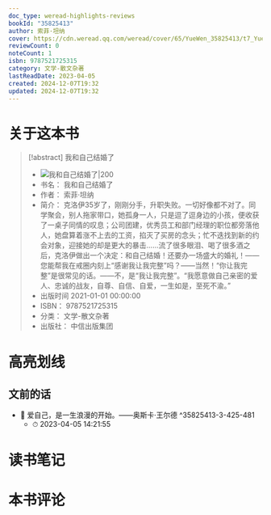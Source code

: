 ```yaml
---
doc_type: weread-highlights-reviews
bookId: "35825413"
author: 索菲·坦纳
cover: https://cdn.weread.qq.com/weread/cover/65/YueWen_35825413/t7_YueWen_35825413.jpg
reviewCount: 0
noteCount: 1
isbn: 9787521725315
category: 文学-散文杂著
lastReadDate: 2023-04-05
created: 2024-12-07T19:32
updated: 2024-12-07T19:32
---
```

# 关于这本书
> [!abstract] 我和自己结婚了
> - ![ 我和自己结婚了|200](https://cdn.weread.qq.com/weread/cover/65/YueWen_35825413/t7_YueWen_35825413.jpg)
> - 书名： 我和自己结婚了
> - 作者： 索菲·坦纳
> - 简介： 克洛伊35岁了，刚刚分手，升职失败。一切好像都不对了。同学聚会，别人拖家带口，她孤身一人，只是逗了逗身边的小孩，便收获了一桌子同情的叹息；公司团建，优秀员工和部门经理的职位都旁落他人，她盘算着涨不上去的工资，掐灭了买房的念头；忙不迭找到新的约会对象，迎接她的却是更大的暴击……流了很多眼泪、喝了很多酒之后，克洛伊做出一个决定：和自己结婚！还要办一场盛大的婚礼！——您能帮我在戒圈内刻上“感谢我让我完整”吗？——当然！“你让我完整”是很常见的话。——不，是“我让我完整”。“我愿意做自己亲密的爱人、忠诚的战友，自尊、自信、自爱，一生如是，至死不渝。”
> - 出版时间 2021-01-01 00:00:00
> - ISBN： 9787521725315
> - 分类： 文学-散文杂著
> - 出版社： 中信出版集团

# 高亮划线

## 文前的话


- 📌 爱自己，是一生浪漫的开始。——奥斯卡·王尔德 ^35825413-3-425-481
    - ⏱ 2023-04-05 14:21:55 
# 读书笔记

# 本书评论

